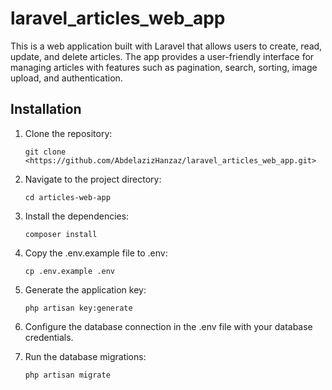 # laravel_articles_web_app
This is a web application built with Laravel that allows users to create, read, update, and delete articles. The app provides a user-friendly interface for managing articles with features such as pagination, search, sorting, image upload, and authentication.
## Installation

1. Clone the repository:

   ```shell
   git clone <https://github.com/AbdelazizHanzaz/laravel_articles_web_app.git>
   
2. Navigate to the project directory:

   ```shell
   cd articles-web-app

3. Install the dependencies:

   ```shell
   composer install
   
4. Copy the .env.example file to .env:

   ```shell
   cp .env.example .env

5. Generate the application key:
   
    ```shell
   php artisan key:generate
    
6. Configure the database connection in the .env file with your database credentials.

7. Run the database migrations:

     ```shell
   php artisan migrate
   
